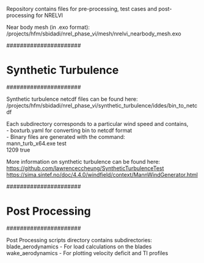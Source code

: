 Repository contains files for pre-processing, test cases and post-processing for NRELVI

Near body mesh (in .exo format):  
/projects/hfm/sbidadi/nrel_phase_vi/mesh/nrelvi_nearbody_mesh.exo

######################
# Synthetic Turbulence
######################

Synthetic turbulence netcdf files can be found here:  
/projects/hfm/sbidadi/nrel_phase_vi/synthetic_turbulence/iddes/bin_to_netcdf

Each subdirectory corresponds to a particular wind speed
and contains,  
	- boxturb.yaml for converting bin to netcdf format  
        - Binary files are generated with the command:  
                mann_turb_x64.exe test <AlphaEpsilon> <LengthScale> <Gamma>  
		1209 <Nx> <Ny> <Nz> <dx> <dy> <dz> true

More information on synthetic turbulence can be found here:  
	https://github.com/lawrenceccheung/SyntheticTurbulenceTest  
        https://sima.sintef.no/doc/4.4.0/windfield/context/MannWindGenerator.html

######################
# Post Processing
######################

Post Processing scripts directory contains subdirectories:  
	blade_aerodynamics  - For load calculations on the blades  
	wake_aerodynamics - For plotting velocity deficit and TI profiles
